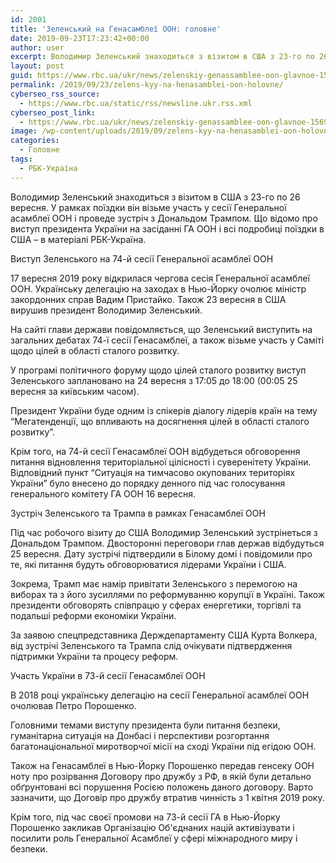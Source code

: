 ```yaml
---
id: 2001
title: 'Зеленський на Генасамблеї ООН: головне'
date: 2019-09-23T17:23:42+00:00
author: user
excerpt: Володимир Зеленський знаходиться з візитом в США з 23-го по 26 вересня. У рамках поїздки він візьме участь у сесії Генеральної...
layout: post
guid: https://www.rbc.ua/ukr/news/zelenskiy-genassamblee-oon-glavnoe-1569250460.html
permalink: /2019/09/23/zelens-kyy-na-henasamblei-oon-holovne/
cyberseo_rss_source:
  - https://www.rbc.ua/static/rss/newsline.ukr.rss.xml
cyberseo_post_link:
  - https://www.rbc.ua/ukr/news/zelenskiy-genassamblee-oon-glavnoe-1569250460.html
image: /wp-content/uploads/2019/09/zelens-kyy-na-henasamblei-oon-holovne.jpg
categories:
  - Головне
tags:
  - РБК-Україна
---
```

Володимир Зеленський знаходиться з візитом в США з 23-го по 26 вересня. У рамках поїздки він візьме участь у сесії Генеральної асамблеї ООН і проведе зустріч з Дональдом Трампом. Що відомо про виступ президента України на засіданні ГА ООН і всі подробиці поїздки в США &#8211; в матеріалі РБК-Україна.

Виступ Зеленського на 74-й сесії Генеральної асамблеї ООН 

17 вересня 2019 року відкрилася чергова сесія Генеральної асамблеї ООН. Українську делегацію на заходах в Нью-Йорку очолює міністр закордонних справ Вадим Пристайко. Також 23 вересня в США вирушив президент Володимир Зеленський.

На сайті глави держави повідомляється, що Зеленський виступить на загальних дебатах 74-ї сесії Генасамблеї, а також візьме участь у Саміті щодо цілей в області сталого розвитку.

У програмі політичного форуму щодо цілей сталого розвитку виступ Зеленського заплановано на 24 вересня з 17:05 до 18:00 (00:05 25 вересня за київським часом).

Президент України буде одним із спікерів діалогу лідерів країн на тему &#8220;Мегатенденції, що впливають на досягнення цілей в області сталого розвитку&#8221;.

Крім того, на 74-й сесії Генасамблеї ООН відбудеться обговорення питання відновлення територіальної цілісності і суверенітету України. Відповідний пункт &#8220;Ситуація на тимчасово окупованих територіях України&#8221; було внесено до порядку денного під час голосування генерального комітету ГА ООН 16 вересня.

Зустріч Зеленського та Трампа в рамках Генасамблеї ООН 

Під час робочого візиту до США Володимир Зеленський зустрінеться з Дональдом Трампом. Двосторонні переговори глав держав відбудуться 25 вересня. Дату зустрічі підтвердили в Білому домі і повідомили про те, які питання будуть обговорюватися лідерами України і США.

Зокрема, Трамп має намір привітати Зеленського з перемогою на виборах та з його зусиллями по реформуванню корупції в Україні. Також президенти обговорять співпрацю у сферах енергетики, торгівлі та подальші реформи економіки України.

За заявою спецпредставника Держдепартаменту США Курта Волкера, від зустрічі Зеленського та Трампа слід очікувати підтвердження підтримки України та процесу реформ.

Участь України в 73-й сесії Генасамблеї ООН 

В 2018 році українську делегацію на сесії Генеральної асамблеї ООН очолював Петро Порошенко.

Головними темами виступу президента були питання безпеки, гуманітарна ситуація на Донбасі і перспективи розгортання багатонаціональної миротворчої місії на сході України під егідою ООН.

Також на Генасамблеї в Нью-Йорку Порошенко передав генсеку ООН ноту про розірвання Договору про дружбу з РФ, в якій були детально обґрунтовані всі порушення Росією положень даного договору. Варто зазначити, що Договір про дружбу втратив чинність з 1 квітня 2019 року.

Крім того, під час своєї промови на 73-й сесії ГА в Нью-Йорку Порошенко закликав Організацію Об'єднаних націй активізувати і посилити роль Генеральної Асамблеї у сфері міжнародного миру і безпеки.